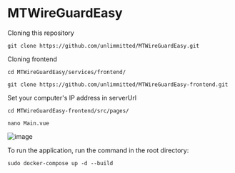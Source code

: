 # MTWireGuardEasy

Cloning this repository
```console
git clone https://github.com/unlimmitted/MTWireGuardEasy.git
```

Cloning frontend
```console
cd MTWireGuardEasy/services/frontend/
```
```console
git clone https://github.com/unlimmitted/MTWireGuardEasy-frontend.git
```

Set your computer's IP address in serverUrl

```console
cd MTWireGuardEasy-frontend/src/pages/
```

```console
nano Main.vue
```

![image](https://github.com/unlimmitted/MTWireGuardEasy/assets/108941648/5458be9a-ea27-44a1-adf1-b28b8d29c3a2)

To run the application, run the command in the root directory:
```console
sudo docker-compose up -d --build
```
